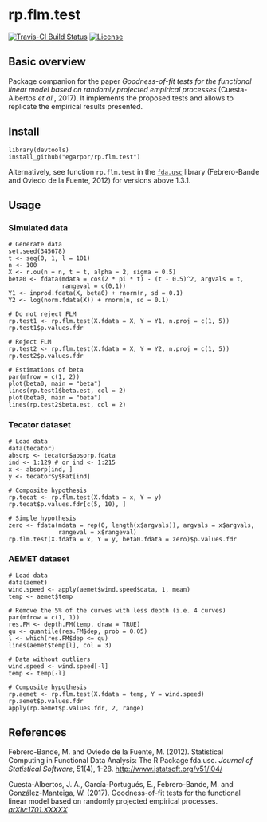 # rp.flm.test

[![Travis-CI Build Status](https://travis-ci.org/egarpor/rp.flm.test.svg?branch=master)](https://travis-ci.org/egarpor/rp.flm.test)
[![License](https://img.shields.io/badge/license-MIT%20License-brightgreen.svg)](https://opensource.org/licenses/MIT)

## Basic overview

Package companion for the paper *Goodness-of-fit tests for the functional linear model based on randomly projected empirical processes* (Cuesta-Albertos *et al.*, 2017). It implements the proposed tests and allows to replicate the empirical results presented.

## Install

```
library(devtools)
install_github("egarpor/rp.flm.test")
```

Alternatively, see function `rp.flm.test` in the [`fda.usc`](http://cran.r-project.org/web/packages/fda.usc/) library (Febrero-Bande and Oviedo de la Fuente, 2012) for versions above 1.3.1.

## Usage

### Simulated data
```
# Generate data
set.seed(345678)
t <- seq(0, 1, l = 101)
n <- 100
X <- r.ou(n = n, t = t, alpha = 2, sigma = 0.5)
beta0 <- fdata(mdata = cos(2 * pi * t) - (t - 0.5)^2, argvals = t,
               rangeval = c(0,1))
Y1 <- inprod.fdata(X, beta0) + rnorm(n, sd = 0.1)
Y2 <- log(norm.fdata(X)) + rnorm(n, sd = 0.1)

# Do not reject FLM
rp.test1 <- rp.flm.test(X.fdata = X, Y = Y1, n.proj = c(1, 5))
rp.test1$p.values.fdr

# Reject FLM
rp.test2 <- rp.flm.test(X.fdata = X, Y = Y2, n.proj = c(1, 5))
rp.test2$p.values.fdr

# Estimations of beta
par(mfrow = c(1, 2))
plot(beta0, main = "beta")
lines(rp.test1$beta.est, col = 2)
plot(beta0, main = "beta")
lines(rp.test2$beta.est, col = 2)
```

### Tecator dataset
```
# Load data
data(tecator)
absorp <- tecator$absorp.fdata
ind <- 1:129 # or ind <- 1:215
x <- absorp[ind, ]
y <- tecator$y$Fat[ind]

# Composite hypothesis
rp.tecat <- rp.flm.test(X.fdata = x, Y = y)
rp.tecat$p.values.fdr[c(5, 10), ]

# Simple hypothesis
zero <- fdata(mdata = rep(0, length(x$argvals)), argvals = x$argvals,
              rangeval = x$rangeval)
rp.flm.test(X.fdata = x, Y = y, beta0.fdata = zero)$p.values.fdr
```

### AEMET dataset
```
# Load data
data(aemet)
wind.speed <- apply(aemet$wind.speed$data, 1, mean)
temp <- aemet$temp

# Remove the 5% of the curves with less depth (i.e. 4 curves)
par(mfrow = c(1, 1))
res.FM <- depth.FM(temp, draw = TRUE)
qu <- quantile(res.FM$dep, prob = 0.05)
l <- which(res.FM$dep <= qu)
lines(aemet$temp[l], col = 3)

# Data without outliers
wind.speed <- wind.speed[-l]
temp <- temp[-l]

# Composite hypothesis
rp.aemet <- rp.flm.test(X.fdata = temp, Y = wind.speed)
rp.aemet$p.values.fdr
apply(rp.aemet$p.values.fdr, 2, range)
```

## References

Febrero-Bande, M. and Oviedo de la Fuente, M. (2012). Statistical Computing in Functional Data Analysis: The R Package fda.usc. *Journal of Statistical Software*, 51(4), 1-28. <http://www.jstatsoft.org/v51/i04/>

Cuesta-Albertos, J. A., García-Portugués, E., Febrero-Bande, M. and González-Manteiga, W. (2017). Goodness-of-fit tests for the functional linear model based on randomly projected empirical processes. *[arXiv:1701.XXXXX](https://arxiv.org/abs/1701.XXXXX)*